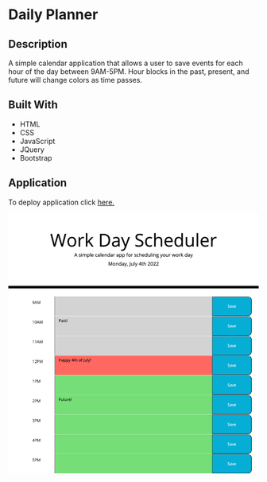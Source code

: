 # Daily Planner

## Description
A simple calendar application that allows a user to save events for each hour of the day between 9AM-5PM. Hour blocks in the past, present, and future will change colors as time passes. 

## Built With
* HTML
* CSS
* JavaScript
* JQuery
* Bootstrap


## Application
To deploy application click [here.](https://jmotto.github.io/Daily-Planner/)

![image of work day scheduler](assets/img/workdaySchedule.png)


